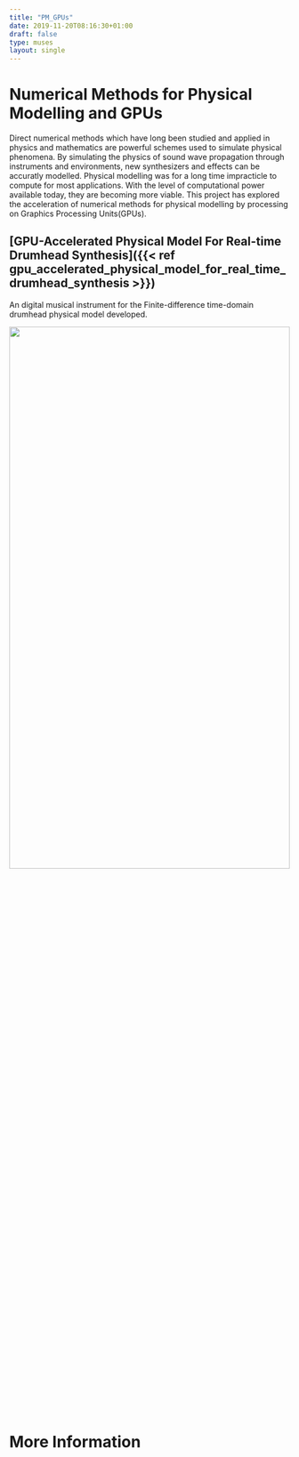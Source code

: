 ```yaml
---
title: "PM_GPUs"
date: 2019-11-20T08:16:30+01:00
draft: false
type: muses
layout: single
---
```


# Numerical Methods for Physical Modelling and GPUs

Direct numerical methods which have long been studied and applied in physics and mathematics are powerful schemes used to simulate physical phenomena. By simulating the physics of sound wave propagation through instruments and environments, new synthesizers and effects can be accuratly modelled. Physical modelling was for a long time impracticle to compute for most applications. With the level of computational power available today, they are becoming more viable. This project has explored the acceleration of numerical methods for physical modelling by processing on Graphics Processing Units(GPUs).


## [GPU-Accelerated Physical Model For Real-time Drumhead Synthesis]({{< ref gpu_accelerated_physical_model_for_real_time_drumhead_synthesis >}})

An digital musical instrument for the Finite-difference time-domain drumhead physical model developed.

<img class="special-img-class" style="width:100%;height:50%" src="/assets/drumhead_demo.png" />

# More Information